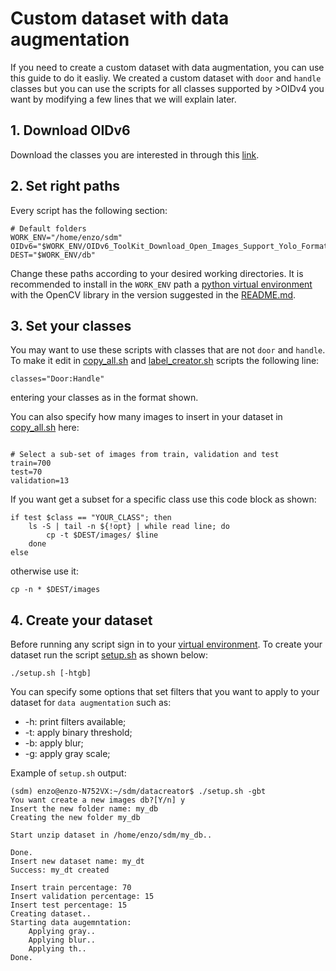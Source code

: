 # Custom dataset with data augmentation
If you need to create a custom dataset with data augmentation, you can use this guide to do it easliy. We created a custom dataset with `door` and `handle` classes but you can use the scripts for all classes supported by >OIDv4 you want by modifying a few lines that we will explain later.

## 1. Download OIDv6
Download the classes you are interested in through this [link](https://storage.googleapis.com/openimages/web/download.html).

## 2. Set right paths
Every script has the following section:

```
# Default folders
WORK_ENV="/home/enzo/sdm"
OIDv6="$WORK_ENV/OIDv6_ToolKit_Download_Open_Images_Support_Yolo_Format/OID"
DEST="$WORK_ENV/db"
```
Change these paths according to your desired working directories. It is recommended to install in the `WORK_ENV` path a [python virtual environment](https://uoa-eresearch.github.io/eresearch-cookbook/recipe/2014/11/26/python-virtual-env/) with the OpenCV library in the version suggested in the [README.md](https://github.com/EnzoFama/whereToGo/blob/main/README.md).

## 3. Set your classes
You may want to use these scripts with classes that are not `door` and `handle`. To make it edit in [copy_all.sh](https://github.com/EnzoFama/whereToGo/blob/main/scripts/copy_all.sh) and [label_creator.sh](https://github.com/EnzoFama/whereToGo/blob/main/scripts/label_creator.sh) scripts the following line:
```
classes="Door:Handle"
```
entering your classes as in the format shown.

You can also specify how many images to insert in your dataset in [copy_all.sh](https://github.com/EnzoFama/whereToGo/blob/main/scripts/copy_all.sh) here:
```

# Select a sub-set of images from train, validation and test
train=700
test=70
validation=13
```
If you want get a subset for a specific class use this code block as shown:
```
if test $class == "YOUR_CLASS"; then
	ls -S | tail -n ${!opt} | while read line; do
		cp -t $DEST/images/ $line
	done
else
```
otherwise use it:
```
cp -n * $DEST/images
```
## 4. Create your dataset
Before running any script sign in to your [virtual environment](https://uoa-eresearch.github.io/eresearch-cookbook/recipe/2014/11/26/python-virtual-env/).
To create your dataset run the script [setup.sh](https://github.com/EnzoFama/whereToGo/blob/main/scripts/setup.sh) as shown below:
```
./setup.sh [-htgb]
```
You can specify some options that set filters that you want to apply to your dataset for `data augmentation` such as:
* -h: print filters available;
* -t: apply binary threshold;
* -b: apply blur;
* -g: apply gray scale;

Example of `setup.sh` output:


```
(sdm) enzo@enzo-N752VX:~/sdm/datacreator$ ./setup.sh -gbt
You want create a new images db?[Y/n] y
Insert the new folder name: my_db
Creating the new folder my_db

Start unzip dataset in /home/enzo/sdm/my_db..

Done.
Insert new dataset name: my_dt
Success: my_dt created

Insert train percentage: 70
Insert validation percentage: 15
Insert test percentage: 15
Creating dataset..
Starting data augemntation:
	Applying gray..
	Applying blur..
	Applying th..
Done.

```


